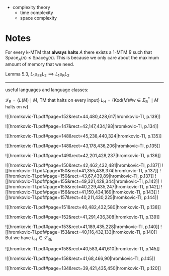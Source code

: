 
- complexity theory
	- time complexity
	- space complexity


# Notes

For every k-MTM that **always halts** $A$ there exists a 1-MTM $B$ such that $\mathrm{Space}_{A}(n) \leq \mathrm{Space}_{B}(n)$. This is because we only care about the maximum amount of memory that we need.

Lemma 5.3, $L_{1} \leq_{\mathrm{EE}} L_{2} \implies L_{1} \leq_{\mathrm{R}} L_{2}$




___







useful languages and language classes:

$\mathcal{L}_{\mathrm{R}} = \{  L(M) \mid M\text{, TM that halts on every input}\}$ 
$L_{\mathrm{H}} = \{ \mathrm{Kod}(M)\#w\in \Sigma^{*}_{\mathbb{B}} \mid M \text{ halts on } w \}$





![[hromkovic-TI.pdf#page=152&rect=44,480,428,617|hromkovic-TI, p.139]]


![[hromkovic-TI.pdf#page=147&rect=42,147,434,198|hromkovic-TI, p.134]]



![[hromkovic-TI.pdf#page=148&rect=45,238,440,324|hromkovic-TI, p.135]]



![[hromkovic-TI.pdf#page=148&rect=43,178,436,206|hromkovic-TI, p.135]]


![[hromkovic-TI.pdf#page=149&rect=42,201,428,237|hromkovic-TI, p.136]]



![[hromkovic-TI.pdf#page=150&rect=42,462,432,481|hromkovic-TI, p.137]]
![[hromkovic-TI.pdf#page=150&rect=41,355,438,374|hromkovic-TI, p.137]]
![[hromkovic-TI.pdf#page=150&rect=43,67,439,89|hromkovic-TI, p.137]]
![[hromkovic-TI.pdf#page=155&rect=49,321,428,344|hromkovic-TI, p.142]]
![[hromkovic-TI.pdf#page=155&rect=40,229,435,247|hromkovic-TI, p.142]]
![[hromkovic-TI.pdf#page=156&rect=41,150,434,169|hromkovic-TI, p.143]]
![[hromkovic-TI.pdf#page=157&rect=40,211,430,225|hromkovic-TI, p.144]]



![[hromkovic-TI.pdf#page=151&rect=40,482,432,580|hromkovic-TI, p.138]]

![[hromkovic-TI.pdf#page=152&rect=41,291,436,308|hromkovic-TI, p.139]]



![[hromkovic-TI.pdf#page=153&rect=41,189,435,228|hromkovic-TI, p.140]]
![[hromkovic-TI.pdf#page=153&rect=40,116,432,133|hromkovic-TI, p.140]]
But we have $L_{\mathrm{H}} \in \mathcal{L}_{\mathrm{RE}}$








![[hromkovic-TI.pdf#page=158&rect=40,583,441,610|hromkovic-TI, p.145]]


![[hromkovic-TI.pdf#page=158&rect=41,68,466,90|hromkovic-TI, p.145]]






![[hromkovic-TI.pdf#page=134&rect=39,421,435,450|hromkovic-TI, p.120]]